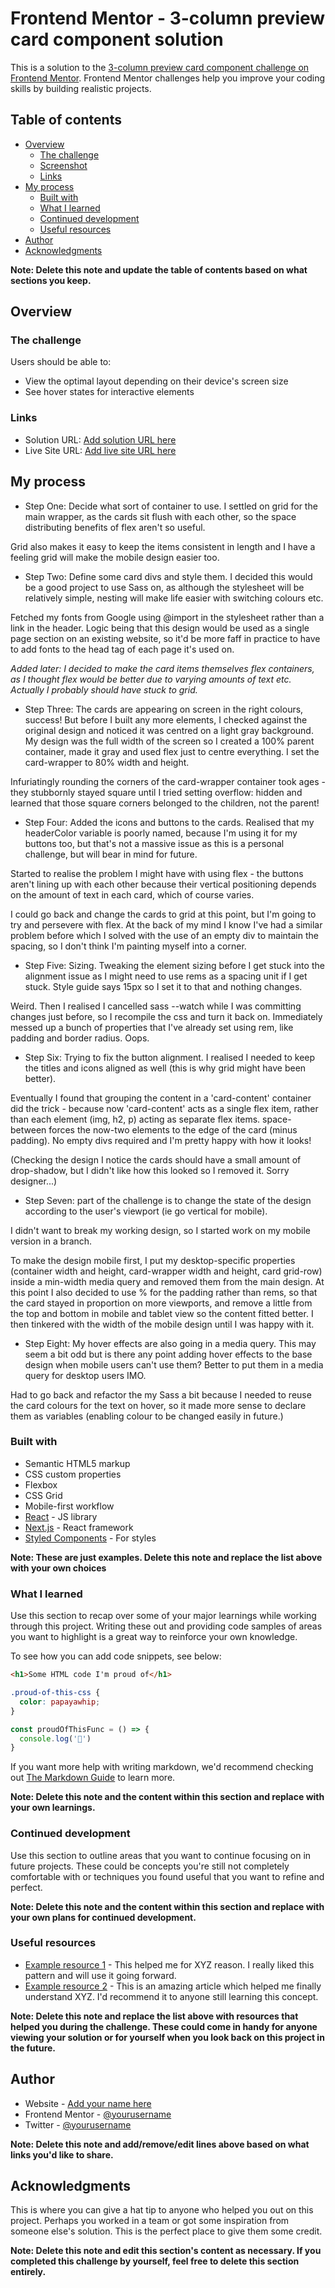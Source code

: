 # Frontend Mentor - 3-column preview card component solution

This is a solution to the [3-column preview card component challenge on Frontend Mentor](https://www.frontendmentor.io/challenges/3column-preview-card-component-pH92eAR2-). Frontend Mentor challenges help you improve your coding skills by building realistic projects.

## Table of contents

- [Overview](#overview)
  - [The challenge](#the-challenge)
  - [Screenshot](#screenshot)
  - [Links](#links)
- [My process](#my-process)
  - [Built with](#built-with)
  - [What I learned](#what-i-learned)
  - [Continued development](#continued-development)
  - [Useful resources](#useful-resources)
- [Author](#author)
- [Acknowledgments](#acknowledgments)

**Note: Delete this note and update the table of contents based on what sections you keep.**

## Overview

### The challenge

Users should be able to:

- View the optimal layout depending on their device's screen size
- See hover states for interactive elements

### Links

- Solution URL: [Add solution URL here](https://your-solution-url.com)
- Live Site URL: [Add live site URL here](https://your-live-site-url.com)

## My process

- Step One: Decide what sort of container to use. I settled on grid for the main wrapper, as the cards sit flush with each other, so the space distributing benefits of flex aren't
so useful.

Grid also makes it easy to keep the items
consistent in length and I have a feeling grid will make the mobile design easier too.

- Step Two: Define some card divs and style them. I decided
this would be a good project to use Sass on, as although the
stylesheet will be relatively simple, nesting will make life easier with switching colours etc.

Fetched my fonts from Google using @import in the stylesheet rather than a link in the header. Logic being that this design would be used as a single page section on an existing website, so it'd be more faff in practice to have to add fonts to the head tag of each page it's used on.

*Added later: I decided to make the card items themselves flex containers, as I thought flex would be better due to varying amounts of text etc. Actually I probably should have stuck to grid.*

- Step Three: The cards are appearing on screen in the right
colours, success! But before I built any more elements, I checked against the original design and noticed it was centred on a light gray background. My design was the full width of the screen so I created a 100% parent container, made it gray and used flex just to centre everything. I set the card-wrapper to 80% width and height.

Infuriatingly rounding the corners of the card-wrapper container took ages - they stubbornly stayed square until I tried setting overflow: hidden and learned that those square corners belonged to the children, not the parent!

- Step Four: Added the icons and buttons to the cards. Realised
that my headerColor variable is poorly named, because I'm using it for my buttons too, but that's not a massive issue as this is a personal challenge, but will bear in mind for future.

Started to realise the problem I might have with using flex - the buttons aren't lining up with each other because their vertical positioning depends on the amount of text in each card, which of course varies.

I could go back and change the cards to grid at this point, but I'm going to try and persevere with flex. At the back of my mind I know I've had a similar problem before which I solved with the use of an empty div to maintain the spacing, so I don't think I'm painting myself into a corner.

- Step Five: Sizing. Tweaking the element sizing before I get stuck into the alignment issue as I might need to use rems as a spacing unit if I get stuck. Style guide says 15px so I set it to that and nothing changes.

Weird. Then I realised I cancelled sass --watch while I was committing changes just before, so I recompile the css and turn it back on. Immediately messed up a bunch of properties that I've already set using rem, like padding and border radius. Oops.

- Step Six: Trying to fix the button alignment. I realised I needed to keep the titles and icons aligned as well (this is why grid might have been better).

Eventually I found that grouping the content in a 'card-content' container did the trick - because now 'card-content' acts as a single flex item, rather than each element (img, h2, p) acting as separate flex items. space-between forces the now-two elements to the edge of the card (minus padding). No empty divs
required and I'm pretty happy with how it looks!

(Checking the design I notice the cards should have a small amount of drop-shadow, but I didn't like how this looked so I removed it. Sorry designer...)

- Step Seven: part of the challenge is to change the state of the design according to the user's viewport (ie go vertical for mobile).

I didn't want to break my working design, so I started work on my mobile version in a branch.

To make the design mobile first, I put my desktop-specific properties (container width and height, card-wrapper width and height, card grid-row) inside a min-width media query and removed them from the main design. At this point I also decided to use % for the padding rather than rems, so that the card stayed in proportion on more viewports, and remove a little from the top and bottom in mobile and tablet view so the content fitted better. I then tinkered with the width of the mobile design until I was happy with it.

- Step Eight: My hover effects are also going in a media query.  This may seem a bit odd but is there any point adding hover effects to the base design when mobile users can't use them? Better to put them in a media query for desktop users IMO.

Had to go back and refactor the my Sass a bit because I needed
to reuse the card colours for the text on hover, so it made more sense to declare them as variables (enabling colour to be changed easily in future.)


### Built with

- Semantic HTML5 markup
- CSS custom properties
- Flexbox
- CSS Grid
- Mobile-first workflow
- [React](https://reactjs.org/) - JS library
- [Next.js](https://nextjs.org/) - React framework
- [Styled Components](https://styled-components.com/) - For styles

**Note: These are just examples. Delete this note and replace the list above with your own choices**

### What I learned

Use this section to recap over some of your major learnings while working through this project. Writing these out and providing code samples of areas you want to highlight is a great way to reinforce your own knowledge.

To see how you can add code snippets, see below:

```html
<h1>Some HTML code I'm proud of</h1>
```
```css
.proud-of-this-css {
  color: papayawhip;
}
```
```js
const proudOfThisFunc = () => {
  console.log('🎉')
}
```

If you want more help with writing markdown, we'd recommend checking out [The Markdown Guide](https://www.markdownguide.org/) to learn more.

**Note: Delete this note and the content within this section and replace with your own learnings.**

### Continued development

Use this section to outline areas that you want to continue focusing on in future projects. These could be concepts you're still not completely comfortable with or techniques you found useful that you want to refine and perfect.

**Note: Delete this note and the content within this section and replace with your own plans for continued development.**

### Useful resources

- [Example resource 1](https://www.example.com) - This helped me for XYZ reason. I really liked this pattern and will use it going forward.
- [Example resource 2](https://www.example.com) - This is an amazing article which helped me finally understand XYZ. I'd recommend it to anyone still learning this concept.

**Note: Delete this note and replace the list above with resources that helped you during the challenge. These could come in handy for anyone viewing your solution or for yourself when you look back on this project in the future.**

## Author

- Website - [Add your name here](https://www.your-site.com)
- Frontend Mentor - [@yourusername](https://www.frontendmentor.io/profile/yourusername)
- Twitter - [@yourusername](https://www.twitter.com/yourusername)

**Note: Delete this note and add/remove/edit lines above based on what links you'd like to share.**

## Acknowledgments

This is where you can give a hat tip to anyone who helped you out on this project. Perhaps you worked in a team or got some inspiration from someone else's solution. This is the perfect place to give them some credit.

**Note: Delete this note and edit this section's content as necessary. If you completed this challenge by yourself, feel free to delete this section entirely.**
